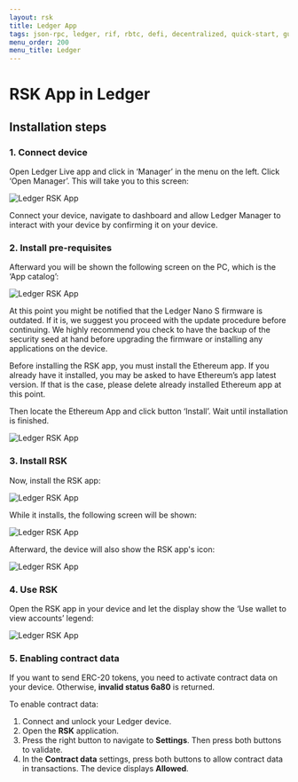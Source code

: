 ```yaml
---
layout: rsk
title: Ledger App
tags: json-rpc, ledger, rif, rbtc, defi, decentralized, quick-start, guides, tutorial, networks, dapps, tools, rsk, ethereum, smart-contracts, install, get-started, how-to, mainnet, testnet, contracts, wallets, web3, crypto
menu_order: 200
menu_title: Ledger
---
```


# RSK App in Ledger

## Installation steps

### 1. Connect device

Open Ledger Live app and click in ‘Manager’ in the menu on the left. Click ‘Open Manager’. This will take you to this screen:

![Ledger RSK App](/assets/img/rsk/ledger/1.png)

Connect your device, navigate to dashboard and allow Ledger Manager to interact with your device by confirming it on your device.

### 2. Install pre-requisites

Afterward you will be shown the following screen on the PC, which is the ‘App catalog’:

![Ledger RSK App](/assets/img/rsk/ledger/2.png)

At this point you might be notified that the Ledger Nano S firmware is outdated. If it is, we suggest you proceed with the update procedure before continuing. We highly recommend you check to have the backup of the security seed at hand before upgrading the firmware or installing any applications on the device.

Before installing the RSK app, you must install the Ethereum app. If you already have it installed, you may be asked to have Ethereum’s app latest version. If that is the case, please delete already installed Ethereum app at this point.

Then locate the Ethereum App and click button ‘Install’. Wait until installation is finished.

![Ledger RSK App](/assets/img/rsk/ledger/3.png)

### 3. Install RSK

Now, install the RSK app:

![Ledger RSK App](/assets/img/rsk/ledger/4.png)

While it installs, the following screen will be shown:

![Ledger RSK App](/assets/img/rsk/ledger/5.png)

Afterward, the device will also show the RSK app's icon:

![Ledger RSK App](/assets/img/rsk/ledger/6.png)

### 4. Use RSK

Open the RSK app in your device and let the display show the ‘Use wallet to view accounts’ legend: 

![Ledger RSK App](/assets/img/rsk/ledger/7.png)


### 5. Enabling contract data
If you want to send ERC-20 tokens, you need to activate contract data on your device. Otherwise, **invalid status 6a80** is returned.

To enable contract data: 

1. Connect and unlock your Ledger device.
2. Open the **RSK** application.
3. Press the right button to navigate to **Settings**. Then press both buttons to validate.
4. In the **Contract data** settings, press both buttons to allow contract data in transactions. 
The device displays **Allowed**.
